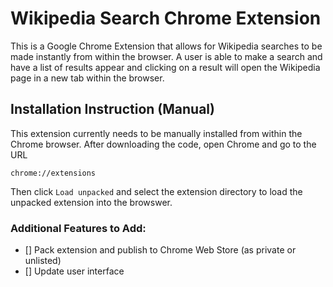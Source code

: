 # Wikipedia Search Chrome Extension

This is a Google Chrome Extension that allows for Wikipedia searches to be made instantly from within the browser. A user is able to make a search and have a list of results appear and clicking on a result will open the Wikipedia page in a new tab within the browser.

## Installation Instruction (Manual)

This extension currently needs to be manually installed from within the Chrome browser. After downloading the code, open Chrome and go to the URL

`chrome://extensions`

Then click `Load unpacked` and select the extension directory to load the unpacked extension into the browswer.

### Additional Features to Add:

* [] Pack extension and publish to Chrome Web Store (as private or unlisted)
* [] Update user interface
